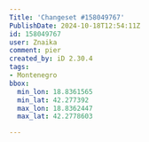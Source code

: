 ```yaml
---
Title: 'Changeset #158049767'
PublishDate: 2024-10-18T12:54:11Z
id: 158049767
user: Znaika
comment: pier
created_by: iD 2.30.4
tags:
- Montenegro
bbox:
  min_lon: 18.8361565
  min_lat: 42.277392
  max_lon: 18.8362447
  max_lat: 42.2778603

---
```

